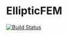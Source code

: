 # EllipticFEM

[![Build Status](https://travis-ci.org/gerhardtulzer/EllipticFEM.jl.svg?branch=master)](https://travis-ci.org/gerhardtulzer/EllipticFEM.jl)
